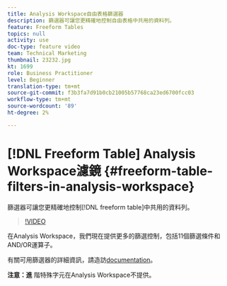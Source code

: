 ```yaml
---
title: Analysis Workspace自由表格篩選器
description: 篩選器可讓您更精確地控制自由表格中共用的資料列。
feature: Freeform Tables
topics: null
activity: use
doc-type: feature video
team: Technical Marketing
thumbnail: 23232.jpg
kt: 1699
role: Business Practitioner
level: Beginner
translation-type: tm+mt
source-git-commit: f3b3fa7d91b0cb21005b57768ca23ed6700fcc03
workflow-type: tm+mt
source-wordcount: '89'
ht-degree: 2%

---
```



# [!DNL Freeform Table] Analysis Workspace濾鏡  {#freeform-table-filters-in-analysis-workspace}

篩選器可讓您更精確地控制[!DNL freeform table]中共用的資料列。

>[!VIDEO](https://video.tv.adobe.com/v/23232/?quality=12)

在Analysis Workspace，我們現在提供更多的篩選控制，包括11個篩選條件和AND/OR運算子。

有關可用篩選器的詳細資訊，請造訪[documentation](https://marketing.adobe.com/resources/help/en_US/analytics/analysis-workspace/pagination_filtering_sorting.html)。

**注意：進** 階特殊字元在Analysis Workspace不提供。
